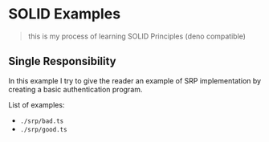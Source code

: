 # SOLID Examples
> this is my process of learning SOLID Principles (deno compatible)

## Single Responsibility

In this example I try to give the reader an example of SRP implementation by creating a basic authentication program.

List of examples:
- `./srp/bad.ts`
- `./srp/good.ts`